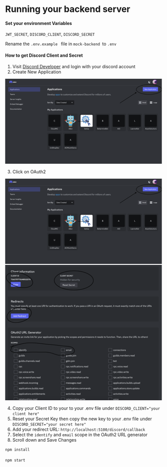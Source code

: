 # Running your backend server

#### Set your environment Variables

`JWT_SECRET`, `DISCORD_CLIENT`, `DISCORD_SECRET`

Rename the `.env.example ` file in `mock-backend `to `.env`

#### How to get Discord Client and Secret

1. Visit [Discord Developer](https://discord.com/developers/) and login with your discord account
2. Create New Application

<div align="center">
  <img src="screenshots/new_app.png" alt="new app"/>
</div>


3. Click on OAuth2

<div align="center">
  <img src="screenshots/go-to-oauth.png" alt="click oauth2"/>
</div>

<div align="center">
  <img src="screenshots/configure.png" alt="configure"/>
</div>

4. Copy your Client ID to your to your .env file under `DISCORD_CLIENT="your client here"`
5. Reset your Secret Key then copy the new key to your .env file under `DISCORD_SECRET="your secret here"`
6. Add your redirect URL: `http://localhost:5100/discord/callback`
7. Select the `identify` and `email` scope in the OAuth2 URL generator
8. Scroll down and Save Changes

```bash
npm install

npm start
```
